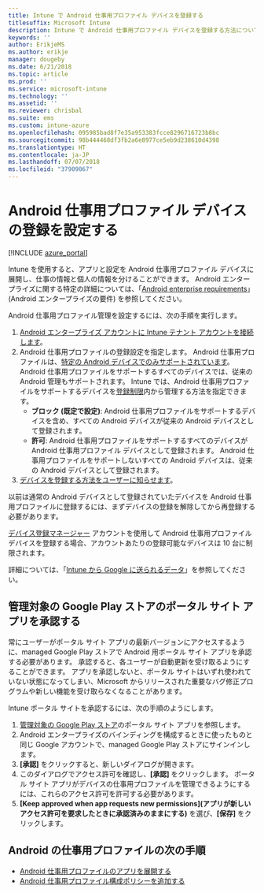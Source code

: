 ```yaml
---
title: Intune で Android 仕事用プロファイル デバイスを登録する
titlesuffix: Microsoft Intune
description: Intune で Android 仕事用プロファイル デバイスを登録する方法について説明します。
keywords: ''
author: ErikjeMS
ms.author: erikje
manager: dougeby
ms.date: 6/21/2018
ms.topic: article
ms.prod: ''
ms.service: microsoft-intune
ms.technology: ''
ms.assetid: ''
ms.reviewer: chrisbal
ms.suite: ems
ms.custom: intune-azure
ms.openlocfilehash: 095985bad8f7e35a953383fcce8296716723b8bc
ms.sourcegitcommit: 98b444468df3fb2a6e8977ce5eb9d238610d4398
ms.translationtype: HT
ms.contentlocale: ja-JP
ms.lasthandoff: 07/07/2018
ms.locfileid: "37909067"
---
```

# <a name="set-up-enrollment-of-android-work-profile-devices"></a>Android 仕事用プロファイル デバイスの登録を設定する

[!INCLUDE [azure_portal](./includes/azure_portal.md)]

Intune を使用すると、アプリと設定を Android 仕事用プロファイル デバイスに展開し、仕事の情報と個人の情報を分けることができます。 Android エンタープライズに関する特定の詳細については、「[Android enterprise requirements](https://support.google.com/work/android/answer/6174145?hl=en&ref_topic=6151012)」 (Android エンタープライズの要件) を参照してください。

Android 仕事用プロファイル管理を設定するには、次の手順を実行します。

1. [Android エンタープライズ アカウントに Intune テナント アカウントを接続します](connect-intune-android-enterprise.md)。
2. Android 仕事用プロファイルの登録設定を指定します。 Android 仕事用プロファイルは、[特定の Android デバイスでのみサポートされています](https://support.google.com/work/android/answer/6174145?hl=en&ref_topic=6151012%20style=%22target=new_window%22)。 Android 仕事用プロファイルをサポートするすべてのデバイスでは、従来の Android 管理もサポートされます。 Intune では、Android 仕事用プロファイルをサポートするデバイスを[登録制限](enrollment-restrictions-set.md)内から管理する方法を指定できます。
    - **ブロック (既定で設定)**: Android 仕事用プロファイルをサポートするデバイスを含め、すべての Android デバイスが従来の Android デバイスとして登録されます。
    - **許可**: Android 仕事用プロファイルをサポートするすべてのデバイスが Android 仕事用プロファイル デバイスとして登録されます。 Android 仕事用プロファイルをサポートしないすべての Android デバイスは、従来の Android デバイスとして登録されます。
3. [デバイスを登録する方法をユーザーに知らせます](/intune-user-help/enroll-your-device-in-intune-android.md)。


以前は通常の Android デバイスとして登録されていたデバイスを Android 仕事用プロファイルに登録するには、まずデバイスの登録を解除してから再登録する必要があります。

[デバイス登録マネージャー](device-enrollment-manager-enroll.md) アカウントを使用して Android 仕事用プロファイル デバイスを登録する場合、アカウントあたりの登録可能なデバイスは 10 台に制限されます。

詳細については、「[Intune から Google に送られるデータ](data-intune-sends-to-google.md)」を参照してください。

## <a name="approve-the-company-portal-app-in-the-managed-google-play-store"></a>管理対象の Google Play ストアのポータル サイト アプリを承認する

常にユーザーがポータル サイト アプリの最新バージョンにアクセスするように、managed Google Play ストアで Android 用ポータル サイト アプリを承認する必要があります。 承認すると、各ユーザーが自動更新を受け取るようにすることができます。 アプリを承認しないと、ポータル サイトはいずれ使われていない状態になってしまい、Microsoft からリリースされた重要なバグ修正プログラムや新しい機能を受け取らなくなることがあります。

Intune ポータル サイトを承認するには、次の手順のようにします。

1.  [管理対象の Google Play ストア](https://play.google.com/work/apps/details?id=com.microsoft.windowsintune.companyportal)のポータル サイト アプリを参照します。
2.  Android エンタープライズのバインディングを構成するときに使ったものと同じ Google アカウントで、managed Google Play ストアにサインインします。
3.  **[承認]** をクリックすると、新しいダイアログが開きます。
4.  このダイアログでアクセス許可を確認し、**[承認]** をクリックします。 ポータル サイト アプリがデバイスの仕事用プロファイルを管理できるようにするには、これらのアクセス許可を許可する必要があります。
5.  **[Keep approved when app requests new permissions]\(アプリが新しいアクセス許可を要求したときに承認済みのままにする\)** を選び、**[保存]** をクリックします。

## <a name="next-steps-for-android-work-profiles"></a>Android の仕事用プロファイルの次の手順
- [Android 仕事用プロファイルのアプリを展開する](store-apps-android.md)
- [Android 仕事用プロファイル構成ポリシーを追加する](device-profiles.md)